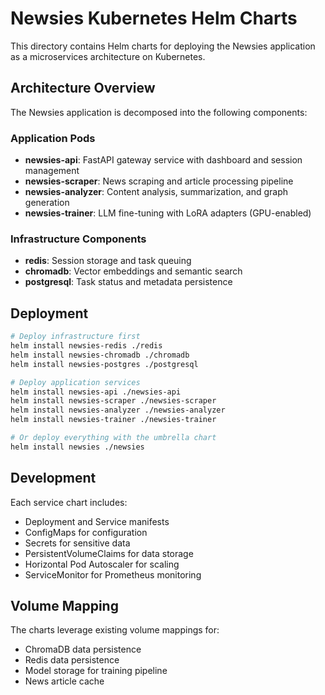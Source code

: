 # Newsies Kubernetes Helm Charts

This directory contains Helm charts for deploying the Newsies application as a microservices architecture on Kubernetes.

## Architecture Overview

The Newsies application is decomposed into the following components:

### Application Pods
- **newsies-api**: FastAPI gateway service with dashboard and session management
- **newsies-scraper**: News scraping and article processing pipeline
- **newsies-analyzer**: Content analysis, summarization, and graph generation
- **newsies-trainer**: LLM fine-tuning with LoRA adapters (GPU-enabled)

### Infrastructure Components
- **redis**: Session storage and task queuing
- **chromadb**: Vector embeddings and semantic search
- **postgresql**: Task status and metadata persistence

## Deployment

```bash
# Deploy infrastructure first
helm install newsies-redis ./redis
helm install newsies-chromadb ./chromadb
helm install newsies-postgres ./postgresql

# Deploy application services
helm install newsies-api ./newsies-api
helm install newsies-scraper ./newsies-scraper
helm install newsies-analyzer ./newsies-analyzer
helm install newsies-trainer ./newsies-trainer

# Or deploy everything with the umbrella chart
helm install newsies ./newsies
```

## Development

Each service chart includes:
- Deployment and Service manifests
- ConfigMaps for configuration
- Secrets for sensitive data
- PersistentVolumeClaims for data storage
- Horizontal Pod Autoscaler for scaling
- ServiceMonitor for Prometheus monitoring

## Volume Mapping

The charts leverage existing volume mappings for:
- ChromaDB data persistence
- Redis data persistence
- Model storage for training pipeline
- News article cache
